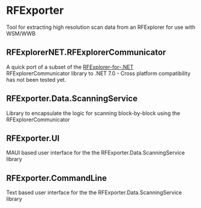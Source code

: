 # RFExporter
Tool for extracting high resolution scan data from an RFExplorer for use with WSM/WWB

## RFExplorerNET.RFExplorerCommunicator
A quick port of a subset of the [RFExplorer-for-.NET](https://github.com/RFExplorer/RFExplorer-for-.NET) RFExplorerCommunicator library to .NET 7.0 - Cross platform compatibility has not been tested yet.

## RFExporter.Data.ScanningService
Library to encapsulate the logic for scanning block-by-block using the RFExplorerCommunicator

## RFExporter.UI
MAUI based user interface for the the RFExporter.Data.ScanningService library

## RFExporter.CommandLine
Text based user interface for the the RFExporter.Data.ScanningService library
